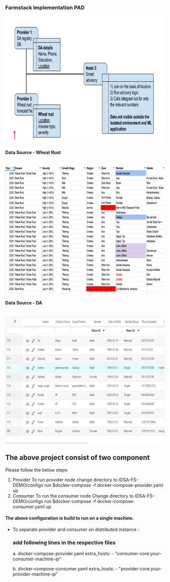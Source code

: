 ### Farmstack Implementation PAD

<img src="block_diagram.png"  height="400">

#### Data Source - Wheat Rust
</br>

<img src="wheat_rust.png"  height="400">

</br>

#### Data Source - DA 
</br>
<img src="da_registry.png"  height="400">
</br>


## The above project consist of two component
Please follow the below steps
 1. Provider
    To run provider node
        change directory to IDSA-FS-DEMO/configs
        run $docker-compose -f docker-compose-provider.yaml up
        </br>
 2. Consumer
    To run the consumer node
        Change directory to IDSA-FS-DEMO/configs
        run $docker-compose -f docker-compose-consumer.yaml up

#### The above configuration is build to run on a single machine.

- To separate provider and consumer on distributed instance :
    ### add following lines in the respective files
    
    a. docker-compose-provider.yaml
        extra_hosts:
            - "consumer-core:your-consumer-machine-ip"
            
    b. docker-compose-consumer.yaml
        extra_hosts:
            - "provider-core:your-provider-machine-ip"
        

